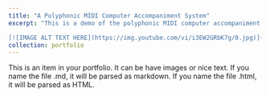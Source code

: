 ```yaml
---
title: "A Polyphonic MIDI Computer Accompaniment System"
excerpt: "This is a demo of the polyphonic MIDI computer accompaniment system, which can catch the tempo variantions in human performances and play along.

[![IMAGE ALT TEXT HERE](https://img.youtube.com/vi/i3EW2GRbK7g/0.jpg)](https://www.youtube.com/watch?v=i3EW2GRbK7g)"
collection: portfolio
---
```


This is an item in your portfolio. It can be have images or nice text. If you name the file .md, it will be parsed as markdown. If you name the file .html, it will be parsed as HTML. 

